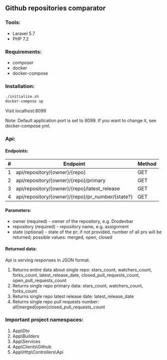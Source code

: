 ## Github repositories comparator

### Tools:
* Laravel 5.7
* PHP 7.2

### Requirements:
* composer
* docker
* docker-compose

### Installation:
```bash
./initialize.sh
docker-compose up
```

Visit localhost:8099

Note: Default application port is set to 8099. If you want to change it, see docker-compose.yml.

### Api:

#### Endpoints:

| #   | Endpoint                                                | Method |
| --- | ------------------------------------------------------- | ------ |
| 1   | api/repository/{owner}/{repo}                           | GET    |
| 2   | api/repository/{owner}/{repo}/primary                   | GET    |
| 3   | api/repository/{owner}/{repo}/latest_release            | GET    |
| 4   | api/repository/{owner}/{repo}/pr_number/{state?}        | GET    |

#### Parameters:
* owner (required) - owner of the repository, e.g. Drodevbar
* repository (required) - repository name, e.g. assignment
* state (optional) - state of the pr; if not provided, number of all prs will be returned; possible values: merged, open, closed

#### Returned data:
Api is serving responses in JSON format.

1. Returns entire data about single repo:
 stars_count, watchers_count, forks_count, latest_release_date, closed_pull_requests_count, open_pull_requests_count
2. Returns single repo primary data: stars_count, watchers_count, forks_count
3. Returns single repo latest release date: latest_release_date
4. Returns single repo pull requests number: all|merged|open|closed_pull_requests_count

### Important project namespaces:
1. App\Dto
2. App\Builders
3. App\Services
4. App\Clients\Github
5. App\Http\Controllers\Api
